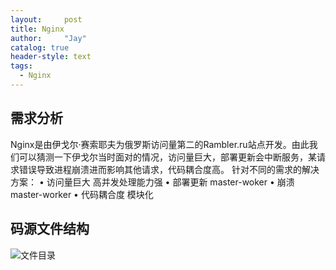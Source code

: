```yaml
---
layout:     post
title: Nginx
author:     "Jay"
catalog: true
header-style: text
tags:
  - Nginx
---
```


## 需求分析

Nginx是由伊戈尔·赛索耶夫为俄罗斯访问量第二的Rambler.ru站点开发。由此我们可以猜测一下伊戈尔当时面对的情况，访问量巨大，部署更新会中断服务，某请求错误导致进程崩溃进而影响其他请求，代码耦合度高。
针对不同的需求的解决方案：
	• 访问量巨大
	高并发处理能力强
	• 部署更新
	master-woker
	• 崩溃
	master-worker
	• 代码耦合度
	模块化

## 码源文件结构
![文件目录](/_post/nginx/images/code_struct.png)
